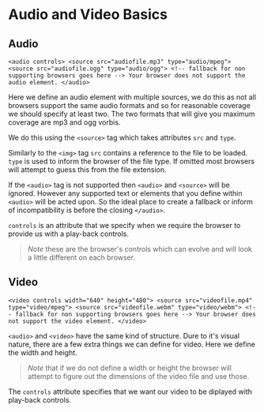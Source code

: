 Audio and Video Basics
======================

Audio
-----

``<audio controls>
		<source src="audiofile.mp3" type="audio/mpeg">
		<source src="audiofile.ogg" type="audio/ogg">
		<!-- fallback for non supporting browsers goes here -->
		Your browser does not support the audio element.
  </audio>``

Here we define an audio element with multiple sources, we do this as not all browsers support the same audio formats and so for reasonable coverage we should specify at least two. The two formats that will give you maximum coverage are mp3 and ogg vorbis.

We do this using the ``<source>`` tag which takes attributes ``src`` and ``type``.

Similarly to the ``<img>`` tag ``src`` contains a reference to the file to be loaded.
``type`` is used to inform the browser of the file type. If omitted most browsers will attempt to guess this from the file extension.

If the ``<audio>`` tag is not supported then ``<audio>`` and ``<source>`` will be ignored. However any supported text or elements that you define within ``<audio>`` will be acted upon. So the ideal place to create a fallback or inform of incompatibility is before the closing ``</audio>``.

``controls`` is an attribute that we specify when we require the browser to provide us with a play-back controls. 

> *Note* these are the browser's controls which can evolve and will look a little different on each browser.

Video
-----

``<video controls width="640" height="480">
		<source src="videofile.mp4" type="video/mpeg">
		<source src="videofile.webm" type="video/webm">
		<!-- fallback for non supporting browsers goes here -->
		Your browser does not support the video element.
  </video>``

``<audio>`` and ``<video>`` have the same kind of structure. Dure to it's visual nature, there are a few extra things we can define for video. Here we define the width and height.

> *Note* that if we do not define a width or height the browser will attempt to figure out the dimensions of the video file and use those.

The ``controls`` attribute specifies that we want our video to be diplayed with play-back controls.
